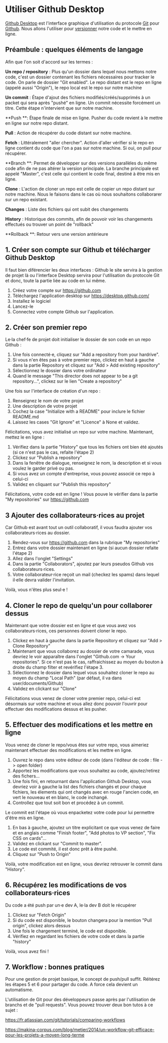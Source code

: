 # Utiliser Github Desktop

[Github Desktop](https://desktop.github.com/) est l'interface graphique d'utilisation du protocole [Git](https://fr.wikipedia.org/wiki/Git) pour [Github](https://github.com/). Nous allons l'utiliser pour [versionner](https://fr.wikipedia.org/wiki/Gestion_de_versions) notre code et le mettre en ligne.

## Préambule : quelques éléments de langage

Afin que l'on soit d'accord sur les termes :

**Un repo / repository** : Plus qu'un dossier dans lequel nous mettons notre code, c'est un dossier contenant les fichiers nécessaires pour tracker le code. On parle de dossier "Git enabled". Le repo distant est le repo en ligne (appelé aussi "Origin"), le repo local est le repo sur notre machine

**Un commit** : Étape d'ajout des fichiers modifiés/créés/supprimés à un packet qui sera après "pushé" en ligne. Un commit nécessite forcément un titre. Cette étape n'intervient que sur notre machine. 

**Push **: Étape finale de mise en ligne. Pusher du code revient à le mettre en ligne sur notre repo distant. 

**Pull** :  Action de récupérer du code distant sur notre machine. 

**Fetch** : Littéralement "aller chercher". Action d'aller vérifier si le repo en ligne contient du code que l'on a pas sur notre machine. Si oui, on pull pour récupérer. 

**Branch **: Permet de développer sur des versions parallèles du même code afin de ne pas altérer la version principale. La branche principale est appelé "Master", c'est celle qui contient le code final, destiné à être mis en ligne. 

**Clone** : L'action de cloner un repo est celle de copier un repo distant sur notre machine. Nous le faisons dans le cas où nous souhaitons collaborarer sur un repo existant.

**Changes** : Liste des fichiers qui ont subit des changements

**History** : Historique des commits, afin de pouvoir voir les changements effectués ou trouver un point de "rollback" 

**Rollback **: Retour vers une version antérieure 

## 1. Créer son compte sur Github et télécharger Github Desktop

Il faut bien diférencier les deux interfaces : Github le site servira à la gestion de projet là ou l'interface Desktop servira pour l'utilisation du protocole Git et donc, toute la partie liée au code en lui même. 

1. Créez votre compte sur https://github.com
2. Téléchargez l'application desktop sur https://desktop.github.com/
3. Installez le logiciel
4. Lancez-le
5. Connectez votre compte Github sur l'application.

## 2. Créer son premier repo

Le·la chef·fe de projet doit initialiser le dossier de son code en un repo Github : 

1. Une fois connecté·e, cliquez sur "Add a repository from your hardrive". 
2. Si vous n'en êtes pas à votre premier repo, clickez en haut à gauche dans la partie Repository et cliquez sur "Add > Add existing repository"
3. Sélectionnez le dossier dans votre ordinateur
4. Quand le message "This director does not appear to be a git repository...", clickez sur le lien "Create a repository"

Une fois sur l'interface de création d'un repo : 

1. Renseignez le nom de votre projet
2. Une description de votre projet 
3. Cochez la case "Initialize with a README" pour inclure le fichier README.md
4. Laissez les cases "Git Ignore" et "Licence" à None et validez. 

Félicitations, vous avez initialisé un repo sur votre machine. Maintenant, mettez le en ligne :

1. Vérifiez dans la partie "History" que tous les fichiers ont bien été ajoutés (si ce n'est pas le cas, refaite l'étape 2)
2. Clickez sur "Publish a repository"
3. Dans la fenêtre de dialogue, renseignez le nom, la description et si vous voulez le garder privé ou pas. 
4. Si vous avez un compte d'entreprise, vous pouvez associé ce repo à celui-ci
5. Validez en cliquant sur "Publish this repository"

Félicitations, votre code est en ligne ! Vous pouve le vérifier dans la partie "My repositories" sur https://github.com

## 3 Ajouter des collaborateurs·rices au projet

Car Github est avant tout un outil collaboratif, il vous faudra ajouter vos collaborateurs·rices au dossier.

1. Rendez-vous sur https://github.com dans la rubrique "My repositories"
2. Entrez dans votre dossier maintenant en ligne (si aucun dossier refaite l'étape 2)
3. Allez dans l'onglet "Settings"
4. Dans la partie "Collaborators", ajoutez par leurs pseudos Github vos collaborateurs·rices.
5. Votre collaborateur·rice reçoit un mail (checkez les spams) dans lequel il·elle devra valider l'invitation. 

Voilà, vous n'êtes plus seul·e ! 

## 4. Cloner le repo de quelqu'un pour collaborer dessus

Maintenant que votre dossier est en ligne et que vous avez vos collaborateurs·rices, ces personnes doivent cloner le repo. 

1. Clickez en haut à gauche dans la partie Repository et cliquez sur "Add > Clone Repository"
2. Maintenant que vous collaborez au dossier de votre camarade, vous devriez le voir apparaître dans l'onglet "Github.com -> Your repositories". Si ce n'est pas le cas, raffraichissez au moyen du bouton à droite du champ filter et revérifiez l'étape 3. 
3. Sélectionnez le dossier dans lequel vous souhaitez cloner le repo au moyen du champ "Local Path" (par défaut, il va dans user/documents/Github)
4. Validez en clickant sur "Clone"

Félicitations vous venez de cloner votre premier repo, celui-ci est désormais sur votre machine et vous allez donc pouvoir l'ouvrir pour effectuer des modifications dessus et les pusher.

## 5. Effectuer des modifications et les mettre en ligne

Vous venez de cloner le repo/vous êtes sur votre repo, vous aimeriez maintenant effectuer des modifications et les mettre en ligne. 

1. Ouvrez le repo dans votre éditeur de code (dans l'éditeur de code : file -> open folder)
2. Apportez les modifications que vous souhaitez au code, ajoutez/retirez des fichers... 
3. Une fois fini, en retournant dans l'application Github Desktop, vous devriez voir à gauche la list des fichiers changés et pour chaque fichiers, les élements qui ont changés avec en rouge l'ancien code, en vert le nouveau et en blanc, le code inchangé. 
4. Controllez que tout soit bon et procédez à un commit. 

Le commit est l'étape où vous enpacketez votre code pour lui permettre d'être mis en ligne. 

1. En bas à gauche, ajoutez un titre explicitant ce que vous venez de faire et en anglais comme "Finish footer", "Add photos to VP section", "Fix CSS on cards"... 
2. Validez en clickant sur "Commit to master". 
3. Le code est commité, il est donc prêt à être pushé. 
4. Cliquez sur "Push to Origin"

Voilà, votre modification est en ligne, vous devriez retrouver le commit dans "History". 

## 6. Récupérez les modifications de vos collaborateurs·rices

Du code a été push par un·e dev A, le·la dev B doit le récupérer

1. Clickez sur "Fetch Origin"
2. Si du code est disponible, le bouton changera pour la mention "Pull origin", clickez alors dessus
3. Une fois le chargement terminé, le code est disponible.
4. Vérifiez en regardant les fichiers de votre code et dans la partie "history"

Voilà, vous avez fini ! 

## 7. Workflow : bonnes pratiques

Pour une gestion de projet basique, le concept de push/pull suffit. Réitérez les étapes 5 et 6 pour partager du code. A force cela devient un automatisme. 

L'utilisation de Git pour des développeurs passe après par l'utilisation de branchs et de "pull requests". Vous pouvez trouver deux bon tutos à ce sujet : 

https://fr.atlassian.com/git/tutorials/comparing-workflows

https://makina-corpus.com/blog/metier/2014/un-workflow-git-efficace-pour-les-projets-a-moyen-long-terme